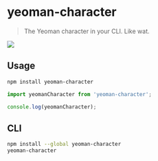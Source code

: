 # yeoman-character

> The Yeoman character in your CLI. Like wat.

![](screenshot.png)

## Usage

```sh
npm install yeoman-character
```

```js
import yeomanCharacter from 'yeoman-character';

console.log(yeomanCharacter);
```

## CLI

```sh
npm install --global yeoman-character
yeoman-character
```

